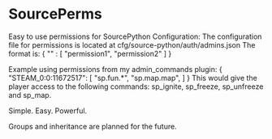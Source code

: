 # SourcePerms
Easy to use permissions for SourcePython
Configuration:
The configuration file for permissions is located at cfg/source-python/auth/admins.json
The format is:
{
	"<steamid>" :
	[
		"permission1",
		"permission2"
	]
}

Example using permissions from my admin_commands plugin:
{
	"STEAM_0:0:11672517": 
	[
		"sp.fun.*",
		"sp.map.map",
	]
}
This would give the player access to the following commands: sp_ignite, sp_freeze, sp_unfreeze and sp_map.

Simple. Easy. Powerful.

Groups and inheritance are planned for the future.